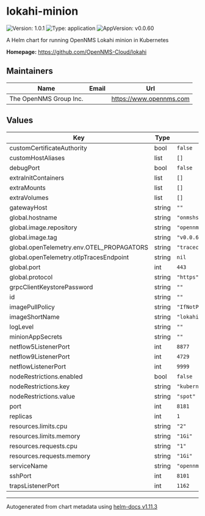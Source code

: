 # lokahi-minion

![Version: 1.0.1](https://img.shields.io/badge/Version-1.0.1-informational?style=flat-square) ![Type: application](https://img.shields.io/badge/Type-application-informational?style=flat-square) ![AppVersion: v0.0.60](https://img.shields.io/badge/AppVersion-v0.0.60-informational?style=flat-square)

A Helm chart for running OpenNMS Lokahi minion in Kubernetes

**Homepage:** <https://github.com/OpenNMS-Cloud/lokahi>

## Maintainers

| Name | Email | Url |
| ---- | ------ | --- |
| The OpenNMS Group Inc. |  | <https://www.opennms.com> |

## Values

| Key | Type | Default | Description |
|-----|------|---------|-------------|
| customCertificateAuthority | bool | `false` |  |
| customHostAliases | list | `[]` |  |
| debugPort | bool | `false` |  |
| extraInitContainers | list | `[]` |  |
| extraMounts | list | `[]` |  |
| extraVolumes | list | `[]` |  |
| gatewayHost | string | `""` |  |
| global.hostname | string | `"onmshs"` |  |
| global.image.repository | string | `"opennms"` |  |
| global.image.tag | string | `"v0.0.60"` |  |
| global.openTelemetry.env.OTEL_PROPAGATORS | string | `"tracecontext,baggage,jaeger"` |  |
| global.openTelemetry.otlpTracesEndpoint | string | `nil` |  |
| global.port | int | `443` |  |
| global.protocol | string | `"https"` |  |
| grpcClientKeystorePassword | string | `""` |  |
| id | string | `""` |  |
| imagePullPolicy | string | `"IfNotPresent"` |  |
| imageShortName | string | `"lokahi-minion"` |  |
| logLevel | string | `""` |  |
| minionAppSecrets | string | `""` |  |
| netflow5ListenerPort | int | `8877` |  |
| netflow9ListenerPort | int | `4729` |  |
| netflowListenerPort | int | `9999` |  |
| nodeRestrictions.enabled | bool | `false` |  |
| nodeRestrictions.key | string | `"kubernetes.azure.com/scalesetpriority"` |  |
| nodeRestrictions.value | string | `"spot"` |  |
| port | int | `8181` |  |
| replicas | int | `1` |  |
| resources.limits.cpu | string | `"2"` |  |
| resources.limits.memory | string | `"1Gi"` |  |
| resources.requests.cpu | string | `"1"` |  |
| resources.requests.memory | string | `"1Gi"` |  |
| serviceName | string | `"opennms-minion"` |  |
| sshPort | int | `8101` |  |
| trapsListenerPort | int | `1162` |  |

----------------------------------------------
Autogenerated from chart metadata using [helm-docs v1.11.3](https://github.com/norwoodj/helm-docs/releases/v1.11.3)
